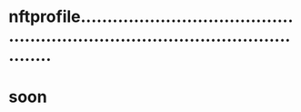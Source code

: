 # nftprofile.....................................................................................................
# soon
